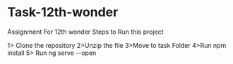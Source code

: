 # Task-12th-wonder
Assignment For 12th wonder
Steps to Run this project

1> Clone the repository
2>Unzip the file
3>Move to task Folder
4>Run npm install
5> Run ng serve --open

